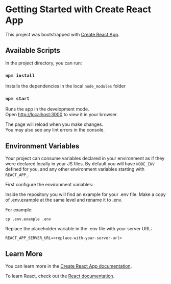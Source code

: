 # Getting Started with Create React App

This project was bootstrapped with [Create React App](https://github.com/facebook/create-react-app).

## Available Scripts

In the project directory, you can run:

### `npm install`
Installs the dependencies in the local `node_modules` folder
### `npm start`

Runs the app in the development mode.\
Open [http://localhost:3000](http://localhost:3000) to view it in your browser.

The page will reload when you make changes.\
You may also see any lint errors in the console.
## Environment Variables

Your project can consume variables declared in your environment as if they were declared locally in your JS files. By default you will have `NODE_ENV` defined for you, and any other environment variables starting with `REACT_APP_`.

First configure the environment variables:

Inside the repository you will find an example for your .env file. Make a copy of .env.example at the same level and rename it to .env.

For example:

```
cp .env.example .env
```
Replace the placeholder variable in the .env file with your server URL:

```
REACT_APP_SERVER_URL=<replace-with-your-server-url>
```

## Learn More

You can learn more in the [Create React App documentation](https://facebook.github.io/create-react-app/docs/getting-started).

To learn React, check out the [React documentation](https://reactjs.org/).